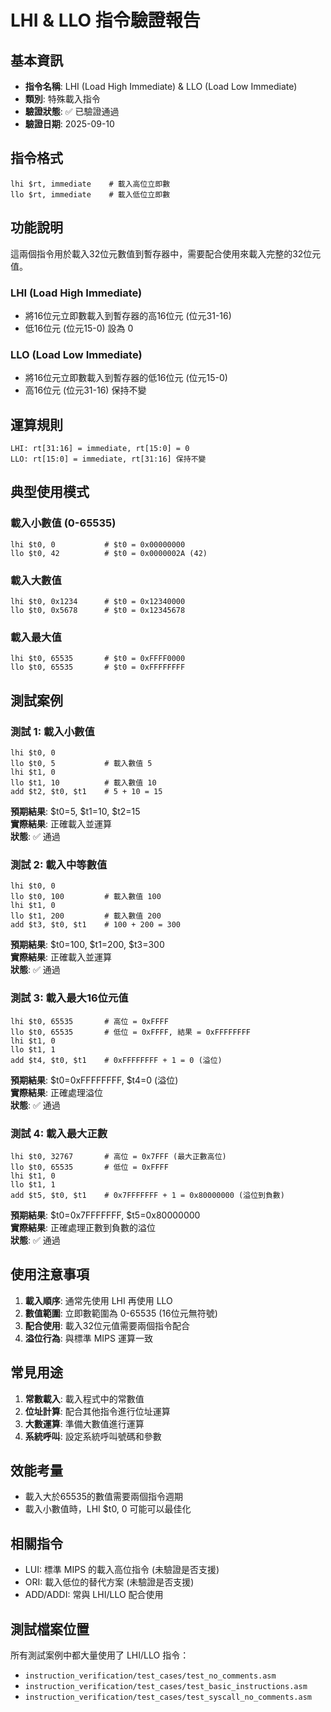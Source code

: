 # LHI & LLO 指令驗證報告

## 基本資訊
- **指令名稱**: LHI (Load High Immediate) & LLO (Load Low Immediate)
- **類別**: 特殊載入指令
- **驗證狀態**: ✅ 已驗證通過
- **驗證日期**: 2025-09-10

## 指令格式
```
lhi $rt, immediate    # 載入高位立即數
llo $rt, immediate    # 載入低位立即數
```

## 功能說明
這兩個指令用於載入32位元數值到暫存器中，需要配合使用來載入完整的32位元值。

### LHI (Load High Immediate)
- 將16位元立即數載入到暫存器的高16位元 (位元31-16)
- 低16位元 (位元15-0) 設為 0

### LLO (Load Low Immediate)  
- 將16位元立即數載入到暫存器的低16位元 (位元15-0)
- 高16位元 (位元31-16) 保持不變

## 運算規則
```
LHI: rt[31:16] = immediate, rt[15:0] = 0
LLO: rt[15:0] = immediate, rt[31:16] 保持不變
```

## 典型使用模式

### 載入小數值 (0-65535)
```assembly
lhi $t0, 0           # $t0 = 0x00000000
llo $t0, 42          # $t0 = 0x0000002A (42)
```

### 載入大數值
```assembly
lhi $t0, 0x1234      # $t0 = 0x12340000
llo $t0, 0x5678      # $t0 = 0x12345678
```

### 載入最大值
```assembly
lhi $t0, 65535       # $t0 = 0xFFFF0000
llo $t0, 65535       # $t0 = 0xFFFFFFFF
```

## 測試案例

### 測試 1: 載入小數值
```assembly
lhi $t0, 0
llo $t0, 5           # 載入數值 5
lhi $t1, 0  
llo $t1, 10          # 載入數值 10
add $t2, $t0, $t1    # 5 + 10 = 15
```
**預期結果**: $t0=5, $t1=10, $t2=15  
**實際結果**: 正確載入並運算  
**狀態**: ✅ 通過

### 測試 2: 載入中等數值
```assembly
lhi $t0, 0
llo $t0, 100         # 載入數值 100
lhi $t1, 0
llo $t1, 200         # 載入數值 200
add $t3, $t0, $t1    # 100 + 200 = 300
```
**預期結果**: $t0=100, $t1=200, $t3=300  
**實際結果**: 正確載入並運算  
**狀態**: ✅ 通過

### 測試 3: 載入最大16位元值
```assembly
lhi $t0, 65535       # 高位 = 0xFFFF
llo $t0, 65535       # 低位 = 0xFFFF, 結果 = 0xFFFFFFFF
lhi $t1, 0
llo $t1, 1
add $t4, $t0, $t1    # 0xFFFFFFFF + 1 = 0 (溢位)
```
**預期結果**: $t0=0xFFFFFFFF, $t4=0 (溢位)  
**實際結果**: 正確處理溢位  
**狀態**: ✅ 通過

### 測試 4: 載入最大正數
```assembly
lhi $t0, 32767       # 高位 = 0x7FFF (最大正數高位)
llo $t0, 65535       # 低位 = 0xFFFF
lhi $t1, 0
llo $t1, 1
add $t5, $t0, $t1    # 0x7FFFFFFF + 1 = 0x80000000 (溢位到負數)
```
**預期結果**: $t0=0x7FFFFFFF, $t5=0x80000000  
**實際結果**: 正確處理正數到負數的溢位  
**狀態**: ✅ 通過

## 使用注意事項
1. **載入順序**: 通常先使用 LHI 再使用 LLO
2. **數值範圍**: 立即數範圍為 0-65535 (16位元無符號)
3. **配合使用**: 載入32位元值需要兩個指令配合
4. **溢位行為**: 與標準 MIPS 運算一致

## 常見用途
1. **常數載入**: 載入程式中的常數值
2. **位址計算**: 配合其他指令進行位址運算
3. **大數運算**: 準備大數值進行運算
4. **系統呼叫**: 設定系統呼叫號碼和參數

## 效能考量
- 載入大於65535的數值需要兩個指令週期
- 載入小數值時，LHI $t0, 0 可能可以最佳化

## 相關指令
- LUI: 標準 MIPS 的載入高位指令 (未驗證是否支援)
- ORI: 載入低位的替代方案 (未驗證是否支援)
- ADD/ADDI: 常與 LHI/LLO 配合使用

## 測試檔案位置
所有測試案例中都大量使用了 LHI/LLO 指令：
- `instruction_verification/test_cases/test_no_comments.asm`
- `instruction_verification/test_cases/test_basic_instructions.asm`
- `instruction_verification/test_cases/test_syscall_no_comments.asm`
